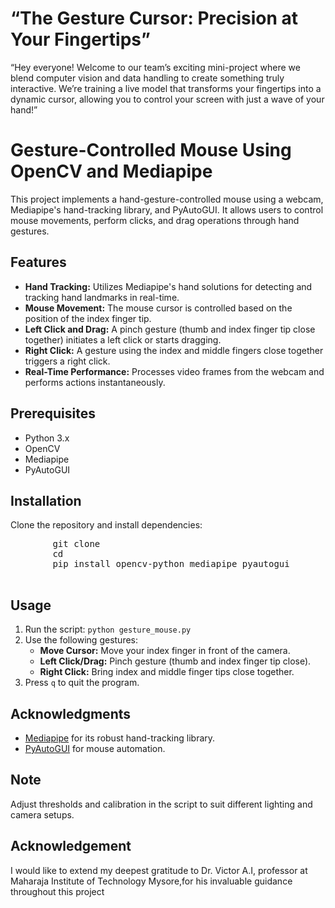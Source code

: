 # 	“The Gesture Cursor: Precision at Your Fingertips”
“Hey everyone! Welcome to our team’s exciting mini-project where we blend computer vision and data handling to create something truly interactive. We’re training a live model that transforms your fingertips into a dynamic cursor, allowing you to control your screen with just a wave of your hand!”
<img src="https://miro.medium.com/v2/resize:fit:1400/0*OfoZ60WfklcJji7O.jpg" alt="" />
<!DOCTYPE html>
<html lang="en">
<head>
    <meta charset="UTF-8">
    <meta name="viewport" content="width=device-width, initial-scale=1.0">

</head>
<body>
    <h1>Gesture-Controlled Mouse Using OpenCV and Mediapipe</h1>
    <p>This project implements a hand-gesture-controlled mouse using a webcam, Mediapipe's hand-tracking library, and PyAutoGUI. It allows users to control mouse movements, perform clicks, and drag operations through hand gestures.</p>
    
   <h2>Features</h2>
    <ul>
        <li><strong>Hand Tracking:</strong> Utilizes Mediapipe's hand solutions for detecting and tracking hand landmarks in real-time.</li>
        <li><strong>Mouse Movement:</strong> The mouse cursor is controlled based on the position of the index finger tip.</li>
        <li><strong>Left Click and Drag:</strong> A pinch gesture (thumb and index finger tip close together) initiates a left click or starts dragging.</li>
        <li><strong>Right Click:</strong> A gesture using the index and middle fingers close together triggers a right click.</li>
        <li><strong>Real-Time Performance:</strong> Processes video frames from the webcam and performs actions instantaneously.</li>
    </ul>

  <h2>Prerequisites</h2>
    <ul>
        <li>Python 3.x</li>
        <li>OpenCV</li>
        <li>Mediapipe</li>
        <li>PyAutoGUI</li>
    </ul>

  <h2>Installation</h2>
    <p>Clone the repository and install dependencies:</p>
    <pre>
        git clone <repository-link>
        cd <repository-folder>
        pip install opencv-python mediapipe pyautogui
    </pre>

   <h2>Usage</h2>
    <ol>
        <li>Run the script: <code>python gesture_mouse.py</code></li>
        <li>Use the following gestures:
            <ul>
                <li><strong>Move Cursor:</strong> Move your index finger in front of the camera.</li>
                <li><strong>Left Click/Drag:</strong> Pinch gesture (thumb and index finger tip close).</li>
                <li><strong>Right Click:</strong> Bring index and middle finger tips close together.</li>
            </ul>
        </li>
        <li>Press <code>q</code> to quit the program.</li>
    </ol>

   <h2>Acknowledgments</h2>
    <ul>
        <li><a href="https://mediapipe.dev/">Mediapipe</a> for its robust hand-tracking library.</li>
        <li><a href="https://pyautogui.readthedocs.io/">PyAutoGUI</a> for mouse automation.</li>
    </ul>

  <h2>Note</h2>
    <p>Adjust thresholds and calibration in the script to suit different lighting and camera setups.</p>
</body>
</html>
<h2>Acknowledgement</h2

I would like to extend my deepest gratitude to Dr. Victor A.I, professor at Maharaja Institute of Technology Mysore,for his invaluable guidance throughout this project


